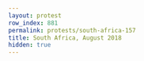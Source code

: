 ```yaml
---
layout: protest
row_index: 881
permalink: protests/south-africa-157
title: South Africa, August 2018
hidden: true
---
```

